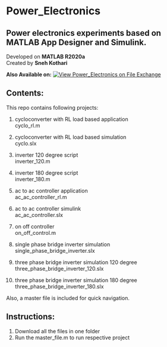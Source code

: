 # Power_Electronics
## Power electronics experiments based on MATLAB App Designer and Simulink.

Developed on **MATLAB R2020a** <br />
Created by **Sneh Kothari**

**Also Available on:**
[![View Power_Electronics on File Exchange](https://www.mathworks.com/matlabcentral/images/matlab-file-exchange.svg)](https://www.mathworks.com/matlabcentral/fileexchange/78544-power_electronics)

## Contents:

This repo contains following projects:
1. cycloconverter with RL load based application <br />
cyclo_rl.m

2. cycloconverter with RL load based simulation <br />
cyclo.slx

3. inverter 120 degree script <br />
inverter_120.m

4. inverter 180 degree script <br />
inverter_180.m

5. ac to ac controller application <br />
ac_ac_controller_rl.m

6. ac to ac controller simulink <br />
ac_ac_controller.slx

7. on off controller <br />
on_off_control.m

8. single phase bridge inverter simulation <br />
single_phase_bridge_inverter.slx

9. three phase bridge inverter simulation 120 degree <br />
three_phase_bridge_inverter_120.slx

10. three phase bridge inverter simulation 180 degree <br />
three_phase_bridge_inverter_180.slx

Also, a master file is included for quick navigation. <br />

## Instructions:

1. Download all the files in one folder <br />
2. Run the master_file.m to run respective project
